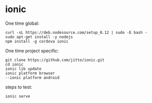 # ionic

One time global:
```
curl -sL https://deb.nodesource.com/setup_0.12 | sudo -E bash -
sudo apt-get install -y nodejs
npm install -g cordova ionic
```

One time project specific:
```
git clone https://github.com/jitto/ionic.git
cd ionic
ionic lib update
ionic platform browser
--ionic platform android
```

steps to test:
```
ionic serve
```
